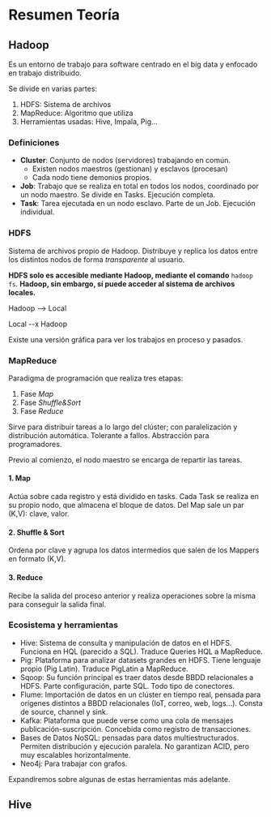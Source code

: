 # Resumen Teoría

## Hadoop

Es un entorno de trabajo para software centrado en el big data y enfocado en trabajo distribuido.

Se divide en varias partes:
1. HDFS: Sistema de archivos
2. MapReduce: Algoritmo que utiliza
3. Herramientas usadas: Hive, Impala, Pig...

### Definiciones

- **Cluster**: Conjunto de nodos (servidores) trabajando en común.
  - Existen nodos maestros (gestionan) y esclavos (procesan)
  - Cada nodo tiene demonios propios.
- **Job**: Trabajo que se realiza en total en todos los nodos, coordinado por un nodo maestro. Se divide en Tasks. Ejecución completa.
- **Task**: Tarea ejecutada en un nodo esclavo. Parte de un Job. Ejecución individual.

### HDFS

Sistema de archivos propio de Hadoop. Distribuye y replica los datos entre los distintos nodos de forma *transparente* al usuario.

**HDFS solo es accesible mediante Hadoop, mediante el comando** `hadoop fs`. **Hadoop, sin embargo, sí puede acceder al sistema de archivos locales.**

Hadoop --> Local

Local --x Hadoop

Existe una versión gráfica para ver los trabajos en proceso y pasados.

### MapReduce

Paradigma de programación que realiza tres etapas:
1. Fase *Map*
2. Fase *Shuffle&Sort*
3. Fase *Reduce*

Sirve para distribuir tareas a lo largo del clúster; con paralelización y distribución automática. Tolerante a fallos.
Abstracción para programadores.

Previo al comienzo, el nodo maestro se encarga de repartir las tareas.

#### 1. Map

Actúa sobre cada registro y está dividido en tasks. Cada Task se realiza en su propio nodo, que almacena el bloque de datos. Del Map sale un par (K,V): clave, valor.

#### 2. Shuffle & Sort

Ordena por clave y agrupa los datos intermedios que salen de los Mappers en formato (K,V).

#### 3. Reduce

Recibe la salida del proceso anterior y realiza operaciones sobre la misma para conseguir la salida final.

### Ecosistema y herramientas

- Hive: Sistema de consulta y manipulación de datos en el HDFS. Funciona en HQL (parecido a SQL). Traduce Queries HQL a MapReduce.
- Pig: Plataforma para analizar datasets grandes en HDFS. Tiene lenguaje propio (Pig Latin). Traduce PigLatin a MapReduce.
- Sqoop: Su función principal es traer datos desde BBDD relacionales a HDFS. Parte configuración, parte SQL. Todo tipo de conectores.
- Flume: Importación de datos en un clúster en tiempo real, pensada para orígenes distintos a BBDD relacionales (IoT, correo, web, logs...). Consta de source, channel y sink.
- Kafka: Plataforma que puede verse como una cola de mensajes publicación-suscripción. Concebida como registro de transacciones.
- Bases de Datos NoSQL: pensadas para datos multiestructurados. Permiten distribución y ejecución paralela. No garantizan ACID, pero muy escalables horizontalmente.
- Neo4j: Para trabajar con grafos.

Expandiremos sobre algunas de estas herramientas más adelante.

## Hive

